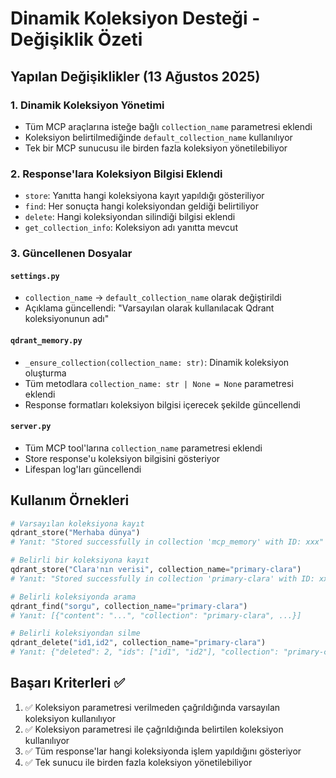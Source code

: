 # Dinamik Koleksiyon Desteği - Değişiklik Özeti

## Yapılan Değişiklikler (13 Ağustos 2025)

### 1. Dinamik Koleksiyon Yönetimi
- Tüm MCP araçlarına isteğe bağlı `collection_name` parametresi eklendi
- Koleksiyon belirtilmediğinde `default_collection_name` kullanılıyor
- Tek bir MCP sunucusu ile birden fazla koleksiyon yönetilebiliyor

### 2. Response'lara Koleksiyon Bilgisi Eklendi
- `store`: Yanıtta hangi koleksiyona kayıt yapıldığı gösteriliyor
- `find`: Her sonuçta hangi koleksiyondan geldiği belirtiliyor  
- `delete`: Hangi koleksiyondan silindiği bilgisi eklendi
- `get_collection_info`: Koleksiyon adı yanıtta mevcut

### 3. Güncellenen Dosyalar

#### `settings.py`
- `collection_name` → `default_collection_name` olarak değiştirildi
- Açıklama güncellendi: "Varsayılan olarak kullanılacak Qdrant koleksiyonunun adı"

#### `qdrant_memory.py`
- `_ensure_collection(collection_name: str)`: Dinamik koleksiyon oluşturma
- Tüm metodlara `collection_name: str | None = None` parametresi eklendi
- Response formatları koleksiyon bilgisi içerecek şekilde güncellendi

#### `server.py`
- Tüm MCP tool'larına `collection_name` parametresi eklendi
- Store response'u koleksiyon bilgisini gösteriyor
- Lifespan log'ları güncellendi

## Kullanım Örnekleri

```python
# Varsayılan koleksiyona kayıt
qdrant_store("Merhaba dünya")
# Yanıt: "Stored successfully in collection 'mcp_memory' with ID: xxx"

# Belirli bir koleksiyona kayıt
qdrant_store("Clara'nın verisi", collection_name="primary-clara")
# Yanıt: "Stored successfully in collection 'primary-clara' with ID: xxx"

# Belirli koleksiyonda arama
qdrant_find("sorgu", collection_name="primary-clara")
# Yanıt: [{"content": "...", "collection": "primary-clara", ...}]

# Belirli koleksiyondan silme
qdrant_delete("id1,id2", collection_name="primary-clara")
# Yanıt: {"deleted": 2, "ids": ["id1", "id2"], "collection": "primary-clara"}
```

## Başarı Kriterleri ✅
1. ✅ Koleksiyon parametresi verilmeden çağrıldığında varsayılan koleksiyon kullanılıyor
2. ✅ Koleksiyon parametresi ile çağrıldığında belirtilen koleksiyon kullanılıyor
3. ✅ Tüm response'lar hangi koleksiyonda işlem yapıldığını gösteriyor
4. ✅ Tek sunucu ile birden fazla koleksiyon yönetilebiliyor